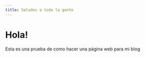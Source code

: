```yaml
---
title: Saludos a toda la gente
---
```


# Hola! 
Esta es una prueba de como hacer una página web para mi blog 
